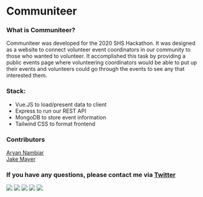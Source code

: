 # Communiteer

### What is Communiteer?
Communiteer was developed for the 2020 SHS Hackathon. It was designed as a website to connect volunteer event coordinators in our community to those who wanted to volunteer. It accomplished this task by providing a public events page where volunteering coordinators would be able to put up their events and volunteers could go through the events to see any that interested them.


### Stack:
- Vue.JS to load/present data to client
- Express to run our REST API
- MongoDB to store event information
- Tailwind CSS to format frontend

### Contributors
[Aryan Nambiar](https://github.com/ifisq) <br>
[Jake Mayer](https://github.com/jmayerbsd)

### If you have any questions, please contact me via [Twitter](https://twitter.com/ifisq)

![](https://i.imgur.com/g6eUo4v.jpg)
![](https://i.imgur.com/3RVS092.png)
![](https://i.imgur.com/Zp2eqws.png)
![](https://i.imgur.com/ie1cvG8.png)
![](https://i.imgur.com/3bIlUzL.png)
